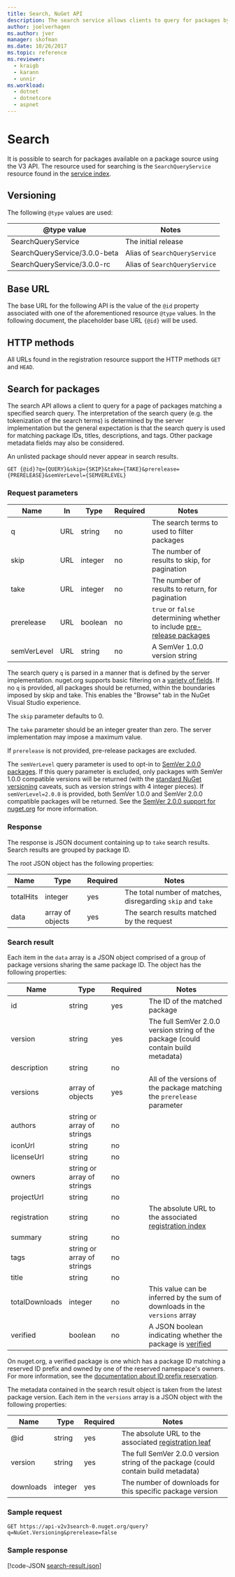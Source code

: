 ```yaml
---
title: Search, NuGet API
description: The search service allows clients to query for packages by keyword and to filter results on certain package fields.
author: joelverhagen
ms.author: jver
manager: skofman
ms.date: 10/26/2017
ms.topic: reference
ms.reviewer:
  - kraigb
  - karann
  - unnir
ms.workload: 
  - dotnet
  - dotnetcore
  - aspnet
---
```


# Search

It is possible to search for packages available on a package source using the V3 API. The resource used for searching
is the `SearchQueryService` resource found in the [service index](service-index.md).

## Versioning

The following `@type` values are used:

@type value                   | Notes
----------------------------- | -----
SearchQueryService            | The initial release
SearchQueryService/3.0.0-beta | Alias of `SearchQueryService`
SearchQueryService/3.0.0-rc   | Alias of `SearchQueryService`

## Base URL

The base URL for the following API is the value of the `@id` property associated with one of the aforementioned
resource `@type` values. In the following document, the placeholder base URL `{@id}` will be used.

## HTTP methods

All URLs found in the registration resource support the HTTP methods `GET` and `HEAD`.

## Search for packages

The search API allows a client to query for a page of packages matching a specified search query. The interpretation
of the search query (e.g. the tokenization of the search terms) is determined by the server implementation but the
general expectation is that the search query is used for matching package IDs, titles, descriptions, and tags. Other
package metadata fields may also be considered.

An unlisted package should never appear in search results.

    GET {@id}?q={QUERY}&skip={SKIP}&take={TAKE}&prerelease={PRERELEASE}&semVerLevel={SEMVERLEVEL}

### Request parameters

Name        | In     | Type    | Required | Notes
----------- | ------ | ------- | -------- | -----
q           | URL    | string  | no       | The search terms to used to filter packages
skip        | URL    | integer | no       | The number of results to skip, for pagination
take        | URL    | integer | no       | The number of results to return, for pagination
prerelease  | URL    | boolean | no       | `true` or `false` determining whether to include [pre-release packages](../create-packages/prerelease-packages.md)
semVerLevel | URL    | string  | no       | A SemVer 1.0.0 version string 

The search query `q` is parsed in a manner that is defined by the server implementation. nuget.org supports basic
filtering on a [variety of fields](../consume-packages/finding-and-choosing-packages.md#search-syntax). If no
`q` is provided, all packages should be returned, within the boundaries imposed by skip and take. This enables the
"Browse" tab in the NuGet Visual Studio experience.

The `skip` parameter defaults to 0.

The `take` parameter should be an integer greater than zero. The server implementation may impose a maximum value.

If `prerelease` is not provided, pre-release packages are excluded.

The `semVerLevel` query parameter is used to opt-in to
[SemVer 2.0.0 packages](https://github.com/NuGet/Home/wiki/SemVer2-support-for-nuget.org-%28server-side%29#identifying-semver-v200-packages).
If this query parameter is excluded, only packages with SemVer 1.0.0 compatible versions will be returned (with the 
[standard NuGet versioning](../reference/package-versioning.md) caveats, such as version strings with 4 integer pieces).
If `semVerLevel=2.0.0` is provided, both SemVer 1.0.0 and SemVer 2.0.0 compatible packages will be returned. See the
[SemVer 2.0.0 support for nuget.org](https://github.com/NuGet/Home/wiki/SemVer2-support-for-nuget.org-%28server-side%29)
for more information.

### Response

The response is JSON document containing up to `take` search results. Search results are grouped by package ID.

The root JSON object has the following properties:

Name      | Type             | Required | Notes
--------- | ---------------- | -------- | -----
totalHits | integer          | yes      | The total number of matches, disregarding `skip` and `take`
data      | array of objects | yes      | The search results matched by the request

### Search result

Each item in the `data` array is a JSON object comprised of a group of package versions sharing the same package ID.
The object has the following properties:

Name           | Type                       | Required | Notes
-------------- | -------------------------- | -------- | -----
id             | string                     | yes      | The ID of the matched package
version        | string                     | yes      | The full SemVer 2.0.0 version string of the package (could contain build metadata)
description    | string                     | no       | 
versions       | array of objects           | yes      | All of the versions of the package matching the `prerelease` parameter
authors        | string or array of strings | no       | 
iconUrl        | string                     | no       | 
licenseUrl     | string                     | no       | 
owners         | string or array of strings | no       | 
projectUrl     | string                     | no       | 
registration   | string                     | no       | The absolute URL to the associated [registration index](registration-base-url-resource.md#registration-index)
summary        | string                     | no       | 
tags           | string or array of strings | no       | 
title          | string                     | no       | 
totalDownloads | integer                    | no       | This value can be inferred by the sum of downloads in the `versions` array
verified       | boolean                    | no       | A JSON boolean indicating whether the package is [verified](../reference/id-prefix-reservation.md)

On nuget.org, a verified package is one which has a package ID matching a reserved ID prefix and owned by one of the
reserved namespace's owners. For more information, see the
[documentation about ID prefix reservation](../reference/id-prefix-reservation.md).

The metadata contained in the search result object is taken from the latest package version. Each item in the
`versions` array is a JSON object with the following properties:

Name      | Type    | Required | Notes
--------- | ------- | -------- | -----
@id       | string  | yes      | The absolute URL to the associated [registration leaf](registration-base-url-resource.md#registration-leaf)
version   | string  | yes      | The full SemVer 2.0.0 version string of the package (could contain build metadata)
downloads | integer | yes      | The number of downloads for this specific package version

### Sample request

    GET https://api-v2v3search-0.nuget.org/query?q=NuGet.Versioning&prerelease=false

### Sample response

[!code-JSON [search-result.json](./_data/search-result.json)]

